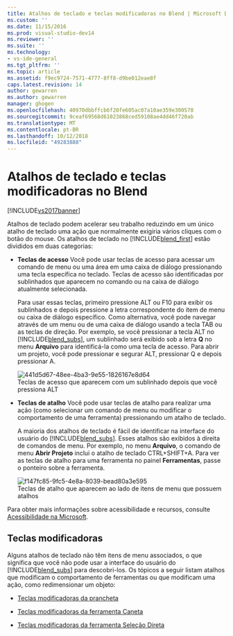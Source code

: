 ```yaml
---
title: Atalhos de teclado e teclas modificadoras no Blend | Microsoft Docs
ms.custom: ''
ms.date: 11/15/2016
ms.prod: visual-studio-dev14
ms.reviewer: ''
ms.suite: ''
ms.technology:
- vs-ide-general
ms.tgt_pltfrm: ''
ms.topic: article
ms.assetid: f9ec9724-7571-4777-8ff8-d9be012eae8f
caps.latest.revision: 14
author: gewarren
ms.author: gewarren
manager: ghogen
ms.openlocfilehash: 40970dbbffcb6f20fe605ac07a10ae359e300578
ms.sourcegitcommit: 9ceaf69568d61023868ced59108ae4dd46f720ab
ms.translationtype: MT
ms.contentlocale: pt-BR
ms.lasthandoff: 10/12/2018
ms.locfileid: "49283888"
---
```

# <a name="keyboard-shortcuts-and-modifier-keys-in-blend"></a>Atalhos de teclado e teclas modificadoras no Blend
[!INCLUDE[vs2017banner](../includes/vs2017banner.md)]

Atalhos de teclado podem acelerar seu trabalho reduzindo em um único atalho de teclado uma ação que normalmente exigiria vários cliques com o botão do mouse. Os atalhos de teclado no [!INCLUDE[blend_first](../includes/blend-first-md.md)] estão divididos em duas categorias:  
  
-   **Teclas de acesso** Você pode usar teclas de acesso para acessar um comando de menu ou uma área em uma caixa de diálogo pressionando uma tecla específica no teclado. Teclas de acesso são identificadas por sublinhados que aparecem no comando ou na caixa de diálogo atualmente selecionada.  
  
     Para usar essas teclas, primeiro pressione ALT ou F10 para exibir os sublinhados e depois pressione a letra correspondente do item de menu ou caixa de diálogo específico. Como alternativa, você pode navegar através de um menu ou de uma caixa de diálogo usando a tecla TAB ou as teclas de direção. Por exemplo, se você pressionar a tecla ALT no [!INCLUDE[blend_subs](../includes/blend-subs-md.md)], um sublinhado será exibido sob a letra **Q** no menu **Arquivo** para identificá-la como uma tecla de acesso. Para abrir um projeto, você pode pressionar e segurar ALT, pressionar Q e depois pressionar A.  
  
     ![](../designers/media/441d5d67-48ee-4ba3-9e55-1826167e8d64.png "441d5d67-48ee-4ba3-9e55-1826167e8d64")  
Teclas de acesso que aparecem com um sublinhado depois que você pressiona ALT  
  
-   **Teclas de atalho** Você pode usar teclas de atalho para realizar uma ação (como selecionar um comando de menu ou modificar o comportamento de uma ferramenta) pressionando um atalho de teclado.  
  
     A maioria dos atalhos de teclado é fácil de identificar na interface do usuário do [!INCLUDE[blend_subs](../includes/blend-subs-md.md)]. Esses atalhos são exibidos à direita de comandos de menu. Por exemplo, no menu **Arquivo**, o comando de menu **Abrir Projeto** inclui o atalho de teclado CTRL+SHIFT+A. Para ver as teclas de atalho para uma ferramenta no painel **Ferramentas**, passe o ponteiro sobre a ferramenta.  
  
     ![](../designers/media/f147fc85-9fc5-4e8a-8039-bead80a3e595.png "f147fc85-9fc5-4e8a-8039-bead80a3e595")  
Teclas de atalho que aparecem ao lado de itens de menu que possuem atalhos  
  
 Para obter mais informações sobre acessibilidade e recursos, consulte [Acessibilidade na Microsoft](http://go.microsoft.com/fwlink/?LinkId=75069).  
  
## <a name="modifier-keys"></a>Teclas modificadoras  
 Alguns atalhos de teclado não têm itens de menu associados, o que significa que você não pode usar a interface do usuário do [!INCLUDE[blend_subs](../includes/blend-subs-md.md)] para descobri-los. Os tópicos a seguir listam atalhos que modificam o comportamento de ferramentas ou que modificam uma ação, como redimensionar um objeto:  
  
-   [Teclas modificadoras da prancheta](../designers/artboard-modifier-keys-in-blend.md)  
  
-   [Teclas modificadoras da ferramenta Caneta](../designers/pen-tool-modifier-keys-in-blend.md)  
  
-   [Teclas modificadoras da ferramenta Seleção Direta](../designers/direct-selection-tool-modifier-keys-in-blend.md)



